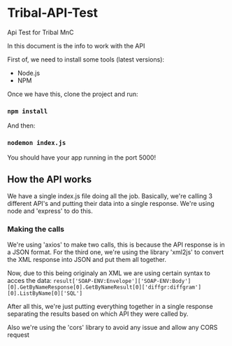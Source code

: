 # Tribal-API-Test
Api Test for Tribal MnC

In this document is the info to work with the API

First of, we need to install some tools (latest versions):
- Node.js
- NPM

Once we have this, clone the project and run:
### `npm install`

And then: 
### `nodemon index.js`

You should have your app running in the port 5000!


## How the API works

We have a single index.js file doing all the job.
Basically, we're calling 3 different API's and putting their data into a single response.
We're using node and 'express' to do this.

### Making the calls

We're using 'axios' to make two calls, this is because the API response is in a JSON format.
For the third one, we're using the library 'xml2js' to convert the XML response into JSON and put them all together.

Now, due to this being originaly an XML we are using certain syntax to acces the data: 
`result['SOAP-ENV:Envelope']['SOAP-ENV:Body'][0].GetByNameResponse[0].GetByNameResult[0]['diffgr:diffgram'][0].ListByName[0]['SQL']`

After all this, we're just putting everything together in a single response separating the results based on which API they were called by.

Also we're using the 'cors' library to avoid any issue and allow any CORS request
